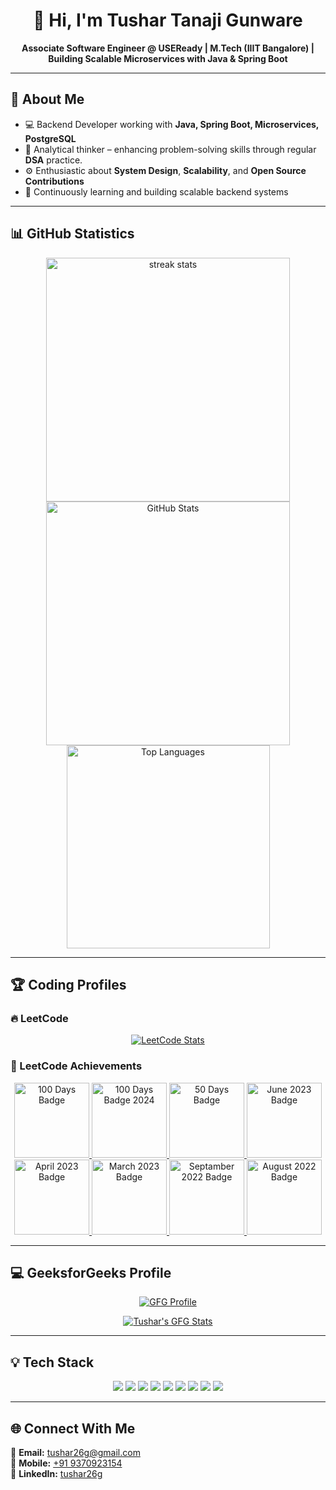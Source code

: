 <h1 align="center">👋 Hi, I'm Tushar Tanaji Gunware</h1>
<p align="center">
  <b>Associate Software Engineer @ USEReady | M.Tech (IIIT Bangalore) | Building Scalable Microservices with Java & Spring Boot</b>
</p>

---

## 🚀 About Me
- 💻 Backend Developer working with **Java, Spring Boot, Microservices, PostgreSQL**
- 🧩 Analytical thinker – enhancing problem-solving skills through regular **DSA** practice.
- ⚙️ Enthusiastic about **System Design**, **Scalability**, and **Open Source Contributions**
- 🌱 Continuously learning and building scalable backend systems

---

## 📊 GitHub Statistics
<div align="center">
  <img width=390 src="https://streak-stats.demolab.com?user=tushar26g&theme=react&border_radius=10" alt="streak stats"/>
  <img width=390 src="https://github-readme-stats.vercel.app/api?username=tushar26g&show_icons=true&theme=react&include_all_commits=true&rank_icon=github&border_radius=10" alt="GitHub Stats"/>
  <br/>
  <img width=325 src="https://github-readme-stats.vercel.app/api/top-langs/?username=tushar26g&layout=compact&theme=react&border_radius=10&hide=HTML" alt="Top Languages"/>
</div>

---

## 🏆 Coding Profiles

### 🔥 LeetCode
<p align="center">
  <a href="https://leetcode.com/u/Tushar26G/">
    <img src="https://leetcard.jacoblin.cool/Tushar26G?theme=dark&font=Nunito&ext=contest&border=0&radius=10" alt="LeetCode Stats" />
  </a>
</p>

<h3>🏅 LeetCode Achievements</h3>

<p align="center">
  <a href="https://assets.leetcode.com/static_assets/marketing/2024-100.gif">
    <img src="https://assets.leetcode.com/static_assets/marketing/2024-100.gif" height="120" width="120" title="100 Days Badge" />
  </a>
  <a href="https://assets.leetcode.com/static_assets/marketing/2023-100.gif">
    <img src="https://assets.leetcode.com/static_assets/marketing/2023-100.gif" height="120" width="120" title="100 Days Badge 2024" />
  </a>
  <a href="https://assets.leetcode.com/static_assets/marketing/2023-50.gif">
    <img src="https://assets.leetcode.com/static_assets/marketing/2023-50.gif" height="120" width="120" title="50 Days Badge" />
  </a>
  <a href="https://leetcode.com/static/images/badges/2023/gif/2023-06.gif">
    <img src="https://leetcode.com/static/images/badges/2023/gif/2023-06.gif" height="120" width="120" title="June 2023 Badge" />
  </a>
  <a href="https://leetcode.com/static/images/badges/2023/gif/2023-04.gif">
    <img src="https://leetcode.com/static/images/badges/2023/gif/2023-04.gif" height="120" width="120" title="April 2023 Badge" />
  </a>
  <a href="https://leetcode.com/static/images/badges/2023/gif/2023-03.gif">
    <img src="https://leetcode.com/static/images/badges/2023/gif/2023-03.gif" height="120" width="120" title="March 2023 Badge" />
  </a>
  <a href="https://leetcode.com/static/images/badges/2022/gif/2022-09.gif">
    <img src="https://leetcode.com/static/images/badges/2022/gif/2022-09.gif" height="120" width="120" title="Septamber 2022 Badge" />
  </a>
  <a href="https://leetcode.com/static/images/badges/2022/gif/2022-08.gif">
    <img src="https://leetcode.com/static/images/badges/2022/gif/2022-08.gif" height="120" width="120" title="August 2022 Badge" />
  </a>
</p>

---

## 💻 GeeksforGeeks Profile

<p align="center">
  <a href="https://www.geeksforgeeks.org/user/tushar26g/">
    <img src="https://img.shields.io/badge/GeeksforGeeks-Profile-brightgreen?style=for-the-badge&logo=geeksforgeeks" alt="GFG Profile"/>
  </a>
</p>

<p align="center">
  <a href="https://www.geeksforgeeks.org/user/tushar26g/">
    <img src="https://geeks-for-geeks-stats-api.vercel.app/?userName=tushar26g" alt="Tushar's GFG Stats" />
  </a>
</p>


---

## 💡 Tech Stack
<p align="center">
  <img src="https://img.shields.io/badge/Java-%23ED8B00.svg?style=for-the-badge&logo=java&logoColor=white"/>
  <img src="https://img.shields.io/badge/SpringBoot-%236DB33F.svg?style=for-the-badge&logo=springboot&logoColor=white"/>
  <img src="https://img.shields.io/badge/Microservices-%2300ADD8.svg?style=for-the-badge&logo=docker&logoColor=white"/>
  <img src="https://img.shields.io/badge/MySQL-%234479A1.svg?style=for-the-badge&logo=mysql&logoColor=white"/>
  <img src="https://img.shields.io/badge/PostgreSQL-%23336791.svg?style=for-the-badge&logo=postgresql&logoColor=white"/>
  <img src="https://img.shields.io/badge/MongoDB-%2347A248.svg?style=for-the-badge&logo=mongodb&logoColor=white"/>
  <img src="https://img.shields.io/badge/Docker-%230db7ed.svg?style=for-the-badge&logo=docker&logoColor=white"/>
  <img src="https://img.shields.io/badge/Jenkins-%23D24939.svg?style=for-the-badge&logo=jenkins&logoColor=white"/>
  <img src="https://img.shields.io/badge/React-%2300BFFF.svg?style=for-the-badge&logo=react&logoColor=white"/>
</p>


---

## 🌐 Connect With Me
📧 **Email:** [tushar26g@gmail.com](mailto:tushar26g@gmail.com)  
📱 **Mobile:** [+91 9370923154](tel:+919370923154)  
💼 **LinkedIn:** [tushar26g](https://www.linkedin.com/in/tushar26g/)
